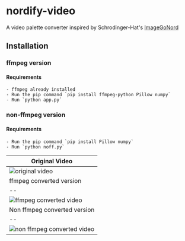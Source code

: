 # nordify-video

A video palette converter inspired by Schrodinger-Hat's [ImageGoNord](https://github.com/Schrodinger-Hat/ImageGoNord)

## Installation

### ffmpeg version

#### Requirements

    - ffmpeg already installed
    - Run the pip command `pip install ffmpeg-python Pillow numpy`
    - Run `python app.py`

### non-ffmpeg version

#### Requirements

    - Run the pip command `pip install Pillow numpy` 
    - Run `python noff.py`

|Original Video|  
|--|  
|![original video](assets/original.gif)|  
|ffmpeg converted version|  
|--|  
|![ffmpeg converted video](assets/ffmpeg.gif)|  
|Non ffmpeg converted version|  
|--|  
|![non ffmpeg converted video](assets/no_ffmpeg.gif)|  
